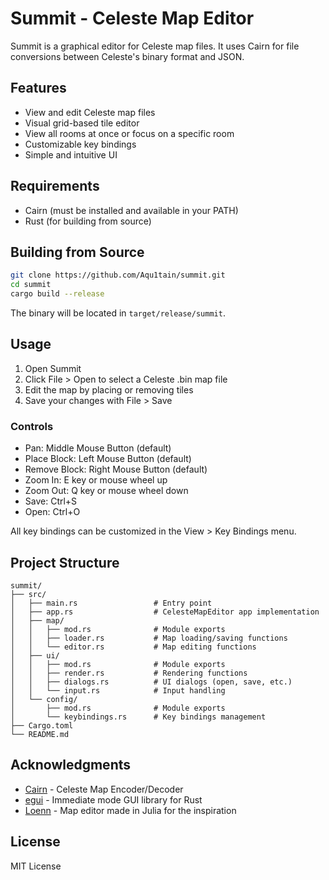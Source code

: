 # Summit - Celeste Map Editor

Summit is a graphical editor for Celeste map files. It uses Cairn for file conversions between Celeste's binary format and JSON.

## Features

- View and edit Celeste map files
- Visual grid-based tile editor
- View all rooms at once or focus on a specific room
- Customizable key bindings
- Simple and intuitive UI

## Requirements

- Cairn (must be installed and available in your PATH)
- Rust (for building from source)

## Building from Source

```bash
git clone https://github.com/Aqu1tain/summit.git
cd summit
cargo build --release
```

The binary will be located in `target/release/summit`.

## Usage

1. Open Summit
2. Click File > Open to select a Celeste .bin map file
3. Edit the map by placing or removing tiles
4. Save your changes with File > Save

### Controls

- Pan: Middle Mouse Button (default)
- Place Block: Left Mouse Button (default)
- Remove Block: Right Mouse Button (default)
- Zoom In: E key or mouse wheel up
- Zoom Out: Q key or mouse wheel down
- Save: Ctrl+S
- Open: Ctrl+O

All key bindings can be customized in the View > Key Bindings menu.

## Project Structure

```
summit/
├── src/
│   ├── main.rs                 # Entry point
│   ├── app.rs                  # CelesteMapEditor app implementation
│   ├── map/
│   │   ├── mod.rs              # Module exports
│   │   ├── loader.rs           # Map loading/saving functions
│   │   └── editor.rs           # Map editing functions
│   ├── ui/
│   │   ├── mod.rs              # Module exports
│   │   ├── render.rs           # Rendering functions
│   │   ├── dialogs.rs          # UI dialogs (open, save, etc.)
│   │   └── input.rs            # Input handling
│   └── config/
│       ├── mod.rs              # Module exports
│       └── keybindings.rs      # Key bindings management
├── Cargo.toml
└── README.md
```

## Acknowledgments

- [Cairn](https://github.com/Aqu1tain/cairn) - Celeste Map Encoder/Decoder
- [egui](https://github.com/emilk/egui) - Immediate mode GUI library for Rust
- [Loenn](https://github.com/CelestialCartographers/Loenn) - Map editor made in Julia for the inspiration

## License

MIT License

